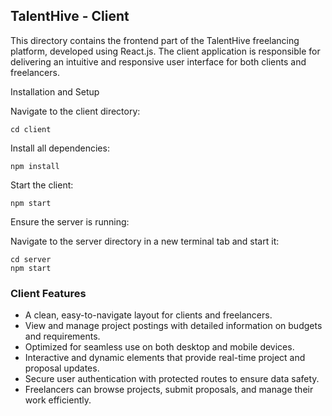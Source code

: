 ## TalentHive - Client

This directory contains the frontend part of the TalentHive freelancing platform, developed using React.js. The client application is responsible for delivering an intuitive and responsive user interface for both clients and freelancers.

Installation and Setup

Navigate to the client directory:
```
cd client
```
Install all dependencies:
```
npm install
```
Start the client:
```
npm start
```
Ensure the server is running:

Navigate to the server directory in a new terminal tab and start it:
```
cd server
npm start
```

### Client Features

- A clean, easy-to-navigate layout for clients and freelancers.
- View and manage project postings with detailed information on budgets and requirements.
- Optimized for seamless use on both desktop and mobile devices.
- Interactive and dynamic elements that provide real-time project and proposal updates.
- Secure user authentication with protected routes to ensure data safety.
- Freelancers can browse projects, submit proposals, and manage their work efficiently.
